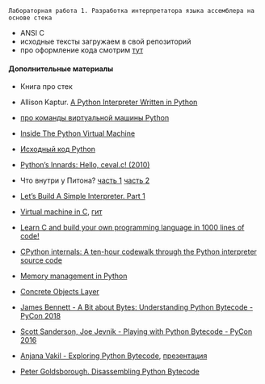 `Лабораторная работа 1. Разработка интерпретатора языка ассемблера на основе стека`

- ANSI C
- исходные тексты загружаем в свой репозиторий
- про оформление кода смотрим [тут](http://www.stolyarov.info/books/pdf/codestyle2.pdf)

#### Дополнительные материалы

- Книга про стек

- Allison Kaptur. [A Python Interpreter Written in Python](https://www.aosabook.org/en/500L/a-python-interpreter-written-in-python.html)

- [про команды виртуальной машины Python](https://docs.python.org/3/library/dis.html)

- [Inside The Python Virtual Machine](https://leanpub.com/insidethepythonvirtualmachine/read)

- [Исходный код Python](https://github.com/python/cpython/tree/master/Python)

- [Python’s Innards: Hello, ceval.c! (2010)](https://tech.blog.aknin.name/category/my-projects/pythons-innards/)

- Что внутри у Питона? [часть 1](https://www.youtube.com/watch?v=at30AmjPsy4) [часть 2](https://www.youtube.com/watch?v=lSgoYx06L_s) 

- [Let’s Build A Simple Interpreter. Part 1](https://ruslanspivak.com/lsbasi-part1/)

- [Virtual machine in C](https://blog.felixangell.com/virtual-machine-in-c), [гит](https://github.com/felixangell/mac)

- [Learn C and build your own programming language in 1000 lines of code!](http://www.buildyourownlisp.com/)

- [CPython internals: A ten-hour codewalk through the Python interpreter source code](https://www.youtube.com/playlist?list=PLzV58Zm8FuBL6OAv1Yu6AwXZrnsFbbR0S)

- [Memory management in Python](https://rushter.com/blog/python-memory-managment/)

- [Concrete Objects Layer](https://docs.python.org/3/c-api/concrete.html)

- [James Bennett - A Bit about Bytes: Understanding Python Bytecode - PyCon 2018](https://www.youtube.com/watch?v=cSSpnq362Bk)

- [Scott Sanderson, Joe Jevnik - Playing with Python Bytecode - PyCon 2016](https://www.youtube.com/watch?v=mxjv9KqzwjI)

- [Anjana Vakil - Exploring Python Bytecode](https://www.youtube.com/watch?v=GNPKBICTF2w&feature=emb_title), [презентация](https://ep2016.europython.eu/media/conference/slides/exploring-python-bytecode.pdf)

- [Peter Goldsborough. Disassembling Python Bytecode](http://www.goldsborough.me/python/low-level/2016/10/04/00-31-30-disassembling_python_bytecode/)